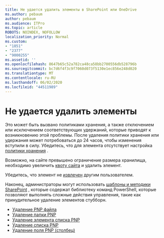 ```yaml
---
title: Не удается удалить элементы в SharePoint или OneDrive
ms.author: pebaum
author: pebaum
ms.audience: ITPro
ms.topic: article
ROBOTS: NOINDEX, NOFOLLOW
localization_priority: Normal
ms.custom:
- "1851"
- "2377"
- "9000255"
ms.assetid: ''
ms.openlocfilehash: 8647b65c52a782ca48ca58bb2700556db528796b
ms.sourcegitcommit: bc7d6f4f3c9f7060d073f5130e1ec856e248d020
ms.translationtype: MT
ms.contentlocale: ru-RU
ms.lasthandoff: 06/02/2020
ms.locfileid: "44511989"
---
```

# <a name="unable-to-delete-items"></a>Не удается удалить элементы

Это может быть вызвано политиками хранения, а также отключением или исключением соответствующих удержаний, которые приводят к возникновению этой проблемы. После удаления политики хранения или удержания может потребоваться до 24 часов, чтобы изменения вступили в силу. Убедитесь, что для элемента отсутствует настройка [политики хранения](https://docs.microsoft.com/microsoft-365/compliance/retention-policies) .

Возможно, на сайте превышено ограничение размера хранилища, необходимо увеличить [квоту сайта](https://docs.microsoft.com/powershell/module/sharepoint-online/set-sposite?view=sharepoint-ps) и удалить элемент.

Убедитесь, что элемент не [извлечен](https://support.office.com/article/check-out-check-in-or-discard-changes-to-files-in-a-library-7e2c12a9-a874-4393-9511-1378a700f6de) другим пользователем.

Наконец, администраторы могут использовать [шаблоны и методики SharePoint](https://docs.microsoft.com/powershell/sharepoint/sharepoint-pnp/sharepoint-pnp-cmdlets?view=sharepoint-ps#installation) , которые содержат библиотеку команд PowerShell, которые позволяют выполнять сложные действия управления, такие как принудительное удаление элементов стубборн.
- [Удаление PNP файла](https://docs.microsoft.com/powershell/module/sharepoint-pnp/remove-pnpfile?view=sharepoint-ps)
- [Удаление папки PNP](https://docs.microsoft.com/powershell/module/sharepoint-pnp/remove-pnpfolder?view=sharepoint-ps)
- [Удаление элемента списка PNP](https://docs.microsoft.com/powershell/module/sharepoint-pnp/remove-pnplistitem?view=sharepoint-ps)
- [Удаление списка PNP](https://docs.microsoft.com/powershell/module/sharepoint-pnp/remove-pnplist?view=sharepoint-ps)
- [Удаление поля PNP (столбец)](https://docs.microsoft.com/powershell/module/sharepoint-pnp/remove-pnpfield?view=sharepoint-ps)